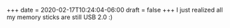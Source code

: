 +++
date = 2020-02-17T10:24:04-06:00
draft = false
+++
I just realized all my memory sticks are still USB 2.0 :)